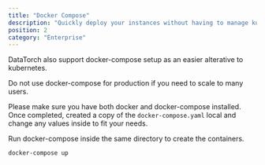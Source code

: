 ```yaml
---
title: "Docker Compose"
description: "Quickly deploy your instances without having to manage kubernetes"
position: 2
category: "Enterprise"
---
```


<CenteredImage src="octopus.png" width="42%" />

DataTorch also support docker-compose setup as an easier alterative to
kubernetes.

<alert>

Do not use docker-compose for production if you need to scale to
many users.

</alert>

Please make sure you have both docker and docker-compose installed. Once
completed, created a copy of the `docker-compose.yaml` local and change any
values inside to fit your needs.

Run docker-compose inside the same directory to create the containers.

```bash
docker-compose up
```
